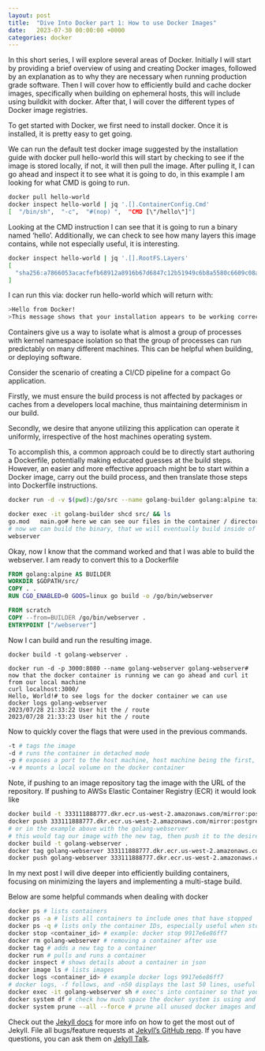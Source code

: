 ```yaml
---
layout: post
title:  "Dive Into Docker part 1: How to use Docker Images"
date:   2023-07-30 00:00:00 +0000
categories: docker
---
```

In this short series, I will explore several areas of Docker. Initially I will start by providing a brief overview of using and creating Docker images, followed by an explanation as to why they are necessary when running production grade software. Then I will cover how to efficiently build and cache docker images, specifically when building on ephemeral hosts, this will include using buildkit with docker. After that, I will cover the different types of Docker image registries.

To get started with Docker, we first need to install docker. Once it is installed, it is pretty easy to get going.

We can run the default test docker image suggested by the installation guide with docker pull hello-world this will start by checking to see if the image is stored locally, if not, it will then pull the image. After pulling it, I can go ahead and inspect it to see what it is going to do, in this example I am looking for what CMD is going to run.

```bash
docker pull hello-world
docker inspect hello-world | jq '.[].ContainerConfig.Cmd'
[  "/bin/sh",  "-c",  "#(nop) ",  "CMD [\"/hello\"]"]
```

Looking at the CMD instruction I can see that it is going to run a binary named ‘hello’. Additionally, we can check to see how many layers this image contains, while not especially useful, it is interesting.

```bash
docker inspect hello-world | jq '.[].RootFS.Layers'
[
  "sha256:a7866053acacfefb68912a8916b67d6847c12b51949c6b8a5580c6609c08ae45"
]
```

I can run this via: docker run hello-world which will return with:

```bash
>Hello from Docker!
>This message shows that your installation appears to be working correctly.
```

Containers give us a way to isolate what is almost a group of processes with kernel namespace isolation so that the group of processes can run predictably on many different machines. This can be helpful when building, or deploying software.

Consider the scenario of creating a CI/CD pipeline for a compact Go application.

Firstly, we must ensure the build process is not affected by packages or caches from a developers local machine, thus maintaining determinism in our build.

Secondly, we desire that anyone utilizing this application can operate it uniformly, irrespective of the host machines operating system.

To accomplish this, a common approach could be to directly start authoring a Dockerfile, potentially making educated guesses at the build steps. However, an easier and more effective approach might be to start within a Docker image, carry out the build process, and then translate those steps into Dockerfile instructions.

```bash
docker run -d -v $(pwd):/go/src --name golang-builder golang:alpine tail -f /dev/null

docker exec -it golang-builder shcd src/ && ls
go.mod   main.go# here we can see our files in the container / directory that we bind mounted them to. 
# now we can build the binary, that we will eventually build inside of a multi-stage docker containerCGO_ENABLED=0 GOOS=linux go build -o /go/bin/webserverls /go/bin
webserver
```

Okay, now I know that the command worked and that I was able to build the webserver. I am ready to convert this to a Dockerfile

```Dockerfile
FROM golang:alpine AS BUILDER
WORKDIR $GOPATH/src/
COPY . .
RUN CGO_ENABLED=0 GOOS=linux go build -o /go/bin/webserver

FROM scratch
COPY --from=BUILDER /go/bin/webserver .
ENTRYPOINT ["/webserver"]
```

Now I can build and run the resulting image.

`docker build -t golang-webserver .`

```
docker run -d -p 3000:8080 --name golang-webserver golang-webserver# now that the docker container is running we can go ahead and curl it from our local machine
curl localhost:3000/
Hello, World!# to see logs for the docker container we can use
docker logs golang-webserver
2023/07/28 21:33:22 User hit the / route
2023/07/28 21:33:23 User hit the / route
```

Now to quickly cover the flags that were used in the previous commands.

```bash
-t # tags the image
-d # runs the container in detached mode
-p # exposes a port to the host machine, host machine being the first, argument separated by the colon
-v # mounts a local volume on the docker container
```

Note, if pushing to an image repository tag the image with the URL of the repository. If pushing to AWSs Elastic Container Registry (ECR) it would look like

```bash
docker build -t 333111888777.dkr.ecr.us-west-2.amazonaws.com/mirror:postgres-12-alpine .
docker push 333111888777.dkr.ecr.us-west-2.amazonaws.com/mirror:postgres-12-alpine
# or in the example above with the golang-webserver
# this would tag our image with the new tag, then push it to the desired repository
docker build -t golang-webserver .
docker tag golang-webserver 333111888777.dkr.ecr.us-west-2.amazonaws.com/webserver:golang-webserver-v1.0.0
docker push golang-webserver 333111888777.dkr.ecr.us-west-2.amazonaws.com/webserver:golang-webserver-v1.0.0
```

In my next post I will dive deeper into efficiently building containers, focusing on minimizing the layers and implementing a multi-stage build.

Below are some helpful commands when dealing with docker

```bash
docker ps # lists containers
docker ps -a # lists all containers to include ones that have stopped
docker ps -q # lists only the container IDs, especially useful when stopping all running containers:
docker stop <container_id> # example: docker stop 9917e6e86ff7
docker rm golang-webserver # removing a container after use
docker tag # adds a new tag to a container
docker run # pulls and runs a container
docker inspect # shows details about a container in json
docker image ls # lists images
docker logs <container_id> # example docker logs 9917e6e86ff7
# docker logs, -f follows, and -n50 displays the last 50 lines, useful if there is already a lot of output
docker exec -it golang-webserver sh # exec's into container so that you can explore
docker system df # check how much space the docker system is using and if there is reclaimable space due to dangling images
docker system prune --all --force # prune all unused docker images and networks
```



Check out the [Jekyll docs][jekyll-docs] for more info on how to get the most out of Jekyll. File all bugs/feature requests at [Jekyll’s GitHub repo][jekyll-gh]. If you have questions, you can ask them on [Jekyll Talk][jekyll-talk].

[jekyll-docs]: https://jekyllrb.com/docs/home
[jekyll-gh]:   https://github.com/jekyll/jekyll
[jekyll-talk]: https://talk.jekyllrb.com/
